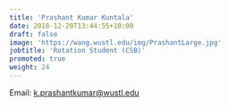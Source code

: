 ```yaml
---
title: 'Prashant Kumar Kuntala'
date: 2018-12-20T13:44:55+10:00
draft: false
image: 'https://wang.wustl.edu/img/PrashantLarge.jpg'
jobtitle: 'Rotation Student (CSB)'
promoted: true
weight: 24
---
```

Email: k.prashantkumar@wustl.edu